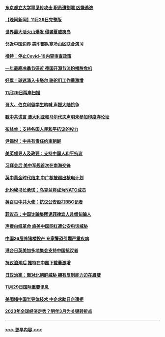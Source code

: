 #### [东京都立大学罕见传攻击 职员遭割喉 凶嫌逃逸](../pages/prog202/a103587011.md?t=11301650) 
#### [【晚间新闻】11月29日完整版](../pages/prog202/a103586902.md?t=11301650) 
#### [世界最大活火山爆发 侵袭夏威夷岛](../pages/prog202/a103586924.md?t=11301650) 
#### [邻近中国边界 美印部队寒冷山区联合演习](../pages/prog202/a103586897.md?t=11301650) 
#### [推特：停止Covid-19内容审查政策](../pages/prog202/a103586680.md?t=11301650) 
#### [一年最寒冷季节逼近 德国开源节流盼摆脱危机](../pages/prog202/a103586845.md?t=11301650) 
#### [好累！球迷涌入卡塔尔 骆驼们工作量激增](../pages/prog202/a103586752.md?t=11301650) 
#### [11月29日两岸扫描](../pages/prog202/a103586740.md?t=11301650) 
#### [哥大、伯克利留学生呐喊 声援大陆抗争](../pages/prog202/a103586742.md?t=11301650) 
#### [戳中共谎言 澳大利亚和马尔代夫声明未参加印度洋论坛](../pages/prog202/a103586609.md?t=11301650) 
#### [布林肯：支持各国人民和平抗议的权力](../pages/prog202/a103586558.md?t=11301650) 
#### [尹锡悦：中共有责任约束朝鲜](../pages/prog202/a103586465.md?t=11301650) 
#### [美英领导人及政要：支持中国人和平抗议](../pages/prog202/a103586469.md?t=11301650) 
#### [习拜会后 美中军舰首次在南海交锋](../pages/prog202/a103586399.md?t=11301650) 
#### [英中黄金时代结束 中广核被踢出核电计划](../pages/prog202/a103586304.md?t=11301650) 
#### [北约秘书长承诺：乌克兰将成为NATO成员](../pages/prog202/a103586377.md?t=11301650) 
#### [英召见中共大使：抗议公安殴打BBC记者](../pages/prog202/a103586300.md?t=11301650) 
#### [菲议员：中国诈骗集团诱菲律宾人赴缅甸骗人](../pages/prog202/a103586285.md?t=11301650) 
#### [声援白纸革命 旅美中国网红遭公安电话威胁](../pages/prog202/a103586277.md?t=11301650) 
#### [中国26层养猪楼投产 专家警恐引爆严重疾病](../pages/prog202/a103586194.md?t=11301650) 
#### [港台日英美加多地集会支持中国抗议者](../pages/prog202/a103586188.md?t=11301650) 
#### [抗议浪潮后 推特在中国下载量激增](../pages/prog202/a103586176.md?t=11301650) 
#### [日政治家：面对北朝鲜威胁 拥有反制能力迫在眉睫](../pages/prog202/a103586166.md?t=11301650) 
#### [11月29日国际重要讯息](../pages/prog202/a103586159.md?t=11301650) 
#### [美围堵中国半导体技术 中企求助日企遭拒](../pages/prog202/a103586053.md?t=11301650) 
#### [2023年全球经济走势？明年3月为关键转折点](../pages/prog202/a103586047.md?t=11301650) 

----
#### [ >>> 更早内容 <<< ](../indexes/prog202-earlier.md)
